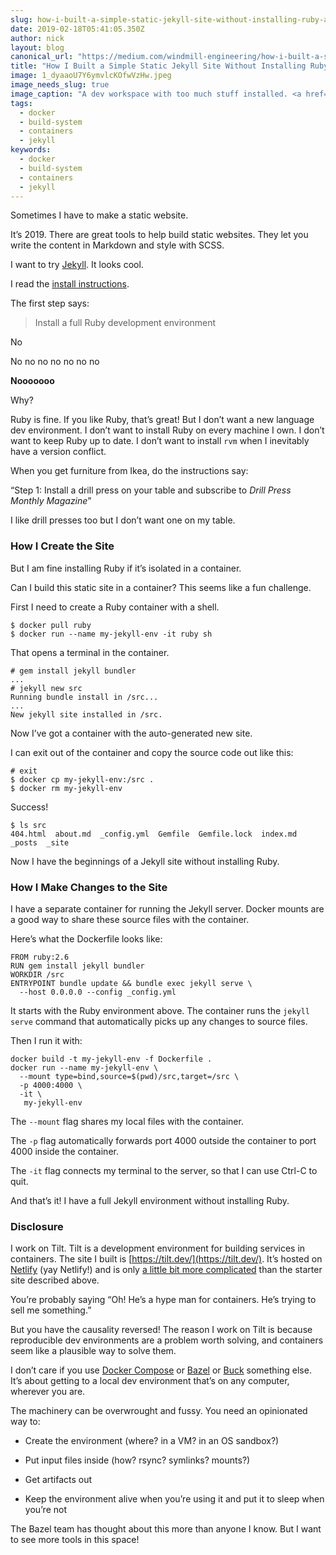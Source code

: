 ```yaml
---
slug: how-i-built-a-simple-static-jekyll-site-without-installing-ruby-a-rant
date: 2019-02-18T05:41:05.350Z
author: nick
layout: blog
canonical_url: "https://medium.com/windmill-engineering/how-i-built-a-simple-static-jekyll-site-without-installing-ruby-a-rant-b7e87fb123d0"
title: "How I Built a Simple Static Jekyll Site Without Installing Ruby: A Rant"
image: 1_dyaaoU7Y6ymvlcKOfwVzHw.jpeg
image_needs_slug: true
image_caption: "A dev workspace with too much stuff installed. <a href='https://unsplash.com/photos/HjXiUoLTqiI'>Photo courtesy of Steve Giampa on Unsplash</a>."
tags:
  - docker
  - build-system
  - containers
  - jekyll
keywords:
  - docker
  - build-system
  - containers
  - jekyll
---
```


Sometimes I have to make a static website.

It’s 2019. There are great tools to help build static websites. They let you write the content in Markdown and style with SCSS.

I want to try [Jekyll](https://jekyllrb.com/). It looks cool.

I read the [install instructions](https://jekyllrb.com/docs/).

The first step says:
> Install a full Ruby development environment

No

No no no no no no no

**Nooooooo**

Why?

Ruby is fine. If you like Ruby, that’s great! But I don’t want a new language dev environment. I don’t want to install Ruby on every machine I own. I don’t want to keep Ruby up to date. I don’t want to install `rvm` when I inevitably have a version conflict.

When you get furniture from Ikea, do the instructions say:

“Step 1: Install a drill press on your table and subscribe to *Drill Press Monthly Magazine*”

I like drill presses too but I don’t want one on my table.

### How I Create the Site

But I am fine installing Ruby if it’s isolated in a container.

Can I build this static site in a container? This seems like a fun challenge.

First I need to create a Ruby container with a shell.

```
$ docker pull ruby
$ docker run --name my-jekyll-env -it ruby sh
```


That opens a terminal in the container.

```
# gem install jekyll bundler
...
# jekyll new src
Running bundle install in /src...
...
New jekyll site installed in /src.
```


Now I’ve got a container with the auto-generated new site.

I can exit out of the container and copy the source code out like this:

```
# exit
$ docker cp my-jekyll-env:/src .
$ docker rm my-jekyll-env
```


Success!

```
$ ls src
404.html  about.md  _config.yml  Gemfile  Gemfile.lock  index.md  _posts  _site
```


Now I have the beginnings of a Jekyll site without installing Ruby.

### How I Make Changes to the Site

I have a separate container for running the Jekyll server. Docker mounts are a good way to share these source files with the container.

Here’s what the Dockerfile looks like:

```
FROM ruby:2.6
RUN gem install jekyll bundler
WORKDIR /src
ENTRYPOINT bundle update && bundle exec jekyll serve \
  --host 0.0.0.0 --config _config.yml
```


It starts with the Ruby environment above. The container runs the `jekyll serve` command that automatically picks up any changes to source files.

Then I run it with:

```
docker build -t my-jekyll-env -f Dockerfile .
docker run --name my-jekyll-env \
  --mount type=bind,source=$(pwd)/src,target=/src \
  -p 4000:4000 \
  -it \
   my-jekyll-env
```


The `--mount` flag shares my local files with the container.

The `-p` flag automatically forwards port 4000 outside the container to port 4000 inside the container.

The `-it` flag connects my terminal to the server, so that I can use Ctrl-C to quit.

And that’s it! I have a full Jekyll environment without installing Ruby.

### Disclosure

I work on Tilt. Tilt is a development environment for building services in containers. The site I built is [https://tilt.dev/](https://tilt.dev/). It’s hosted on [Netlify](https://netlify.com/) (yay Netlify!) and is only [a little bit more complicated](https://github.com/windmilleng/tilt.build) than the starter site described above.

You’re probably saying “Oh! He’s a hype man for containers. He’s trying to sell me something.”

But you have the causality reversed! The reason I work on Tilt is because reproducible dev environments are a problem worth solving, and containers seem like a plausible way to solve them.

I don’t care if you use [Docker Compose](https://docs.docker.com/compose/) or [Bazel](https://bazel.build/) or [Buck](https://buckbuild.com/) something else. It’s about getting to a local dev environment that’s on any computer, wherever you are.

The machinery can be overwrought and fussy. You need an opinionated way to:

* Create the environment (where? in a VM? in an OS sandbox?)

* Put input files inside (how? rsync? symlinks? mounts?)

* Get artifacts out

* Keep the environment alive when you’re using it and put it to sleep when you’re not

The Bazel team has thought about this more than anyone I know. But I want to see more tools in this space!
